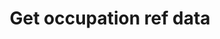 ---
title: Get occupation ref data
api:
  file: openapi-external-b2c.yaml
  operationId: GetOccupations
hidden: false
---
